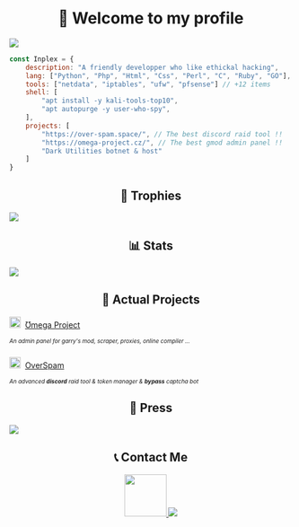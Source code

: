 <center><h1>🚀 Welcome to my profile</h1></center>

<img src="https://cdn.discordapp.com/attachments/822589448143110174/919551736958554172/banner.png">

```javascript
const Inplex = {
    description: "A friendly developper who like ethickal hacking",
    lang: ["Python", "Php", "Html", "Css", "Perl", "C", "Ruby", "GO"], // Most used ones
    tools: ["netdata", "iptables", "ufw", "pfsense"] // +12 items
    shell: [
        "apt install -y kali-tools-top10",
        "apt autopurge -y user-who-spy",
    ],
    projects: [
        "https://over-spam.space/", // The best discord raid tool !!
        "https://omega-project.cz/", // The best gmod admin panel !!
        "Dark Utilities botnet & host"
    ]
}
```

<center><h2>🥇 Trophies</h2></center>
<img src="https://github-profile-trophy.vercel.app/?username=Inplex-sys&amp;theme=dracula&amp;margin-w=15&amp;margin-h=15&amp;column=7" style="max-width:100%;">

<center><h2>📊 Stats</h2></center>
<img src="https://github-readme-stats.vercel.app/api?username=Inplex-sys&amp;theme=dracula&amp;show_icons=true">

<center><h2>📌 Actual Projects</h2></center>
    <p><img width="20" src="https://user-images.githubusercontent.com/69421356/132992532-cab4ec4e-d08c-48cb-89be-b43791ead1bc.png">&nbsp;
        <a href="https://omega-project.cz/?from=github.com">
            Ʊmega Project
        </a>
    </p>
    <h6 style="font-size: 10px;">An admin panel for garry's mod, scraper, proxies, online compiler ...</h6>
    <p><img width="20" src="https://user-images.githubusercontent.com/69421356/132992407-b12ab596-95d1-4739-851f-930e9fa5c952.png">&nbsp;
        <a href="https://over-spam.space/?from=github.com">
            OverSpam
        </a>
    </p>
    <h6 style="font-size: 10px;">An advanced <b>discord</b> raid tool & token manager & <b>bypass</b> captcha bot</h6>

<center><h2>📃 Press</h2></center>
  <a href="https://discord.gg/Af5WYCMM">
    <img src="https://discord.com/api/guilds/821649812058275840/widget.png?style=banner2">
  </a> 
    
<center><h2>📞 Contact Me</h2></center>
<center>
  <a href="https://discord.com/users/821649457992040478">
    <img src="https://discord.c99.nl/widget/theme-1/821649457992040478.png" height="75">
  </a>
  <a href="https://steamcommunity.com/id/Inplex-sys/">
    <img src="https://user-images.githubusercontent.com/69421356/132981437-61fa4041-1502-462e-8452-3bf55ba5da3f.png">
  </a>
 </center>
